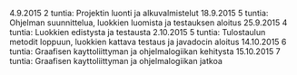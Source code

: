 4.9.2015 2 tuntia: Projektin luonti ja alkuvalmistelut
18.9.2015 5 tuntia: Ohjelman suunnittelua, luokkien luomista ja testauksen aloitus
25.9.2015 4 tuntia: Luokkien edistysta ja testausta
2.10.2015 5 tuntia: Tulostaulun metodit loppuun, luokkien kattava testaus ja javadocin aloitus
14.10.2015 6 tuntia: Graafisen kayttoliittyman ja ohjelmalogiikan kehitysta
15.10.2015 7 tuntia: Graafisen kayttoliittyman ja ohjelmalogiikan jatkoa
